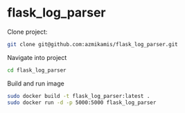 # flask_log_parser

Clone project:

```bash
git clone git@github.com:azmikamis/flask_log_parser.git
```

Navigate into project

```bash
cd flask_log_parser
```

Build and run image

```bash
sudo docker build -t flask_log_parser:latest .
sudo docker run -d -p 5000:5000 flask_log_parser
```
